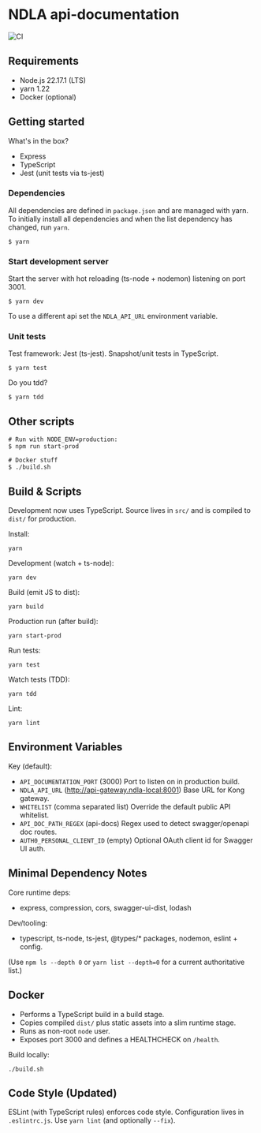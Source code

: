 # NDLA api-documentation

![CI](https://github.com/NDLANO/api-documentation/workflows/CI/badge.svg)

## Requirements

- Node.js 22.17.1 (LTS)
- yarn 1.22
- Docker (optional)

## Getting started

What's in the box?

- Express
- TypeScript
- Jest (unit tests via ts-jest)

### Dependencies

All dependencies are defined in `package.json` and are managed with yarn. To
initially install all dependencies and when the list dependency has changed,
run `yarn`.

```
$ yarn
```

### Start development server

Start the server with hot reloading (ts-node + nodemon) listening on port 3001.

```
$ yarn dev
```

To use a different api set the `NDLA_API_URL` environment variable.

### Unit tests

Test framework: Jest (ts-jest). Snapshot/unit tests in TypeScript.

```
$ yarn test
```

Do you tdd?

```
$ yarn tdd
```

## Other scripts

```
# Run with NODE_ENV=production:
$ npm run start-prod
```

```
# Docker stuff
$ ./build.sh
```

## Build & Scripts

Development now uses TypeScript. Source lives in `src/` and is compiled to `dist/` for production.

Install:
```
yarn
```

Development (watch + ts-node):
```
yarn dev
```

Build (emit JS to dist):
```
yarn build
```

Production run (after build):
```
yarn start-prod
```

Run tests:
```
yarn test
```

Watch tests (TDD):
```
yarn tdd
```

Lint:
```
yarn lint
```

## Environment Variables

Key (default):
- `API_DOCUMENTATION_PORT` (3000) Port to listen on in production build.
- `NDLA_API_URL` (http://api-gateway.ndla-local:8001) Base URL for Kong gateway.
- `WHITELIST` (comma separated list) Override the default public API whitelist.
- `API_DOC_PATH_REGEX` (api-docs) Regex used to detect swagger/openapi doc routes.
- `AUTH0_PERSONAL_CLIENT_ID` (empty) Optional OAuth client id for Swagger UI auth.

## Minimal Dependency Notes

Core runtime deps:
- express, compression, cors, swagger-ui-dist, lodash

Dev/tooling:
- typescript, ts-node, ts-jest, @types/* packages, nodemon, eslint + config.

(Use `npm ls --depth 0` or `yarn list --depth=0` for a current authoritative list.)

## Docker

- Performs a TypeScript build in a build stage.
- Copies compiled `dist/` plus static assets into a slim runtime stage.
- Runs as non-root `node` user.
- Exposes port 3000 and defines a HEALTHCHECK on `/health`.

Build locally:
```
./build.sh
```

## Code Style (Updated)

ESLint (with TypeScript rules) enforces code style. Configuration lives in `.eslintrc.js`. Use `yarn lint` (and optionally `--fix`).

